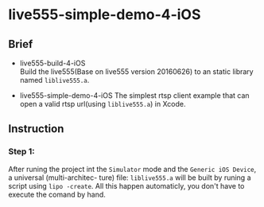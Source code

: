 # live555-simple-demo-4-iOS

## Brief 

- live555-build-4-iOS	
  Build the live555(Base on live555 version 20160626) to an static library named `liblive555.a`.
  
- live555-simple-demo-4-iOS
  The simplest rtsp client example that can open a valid rtsp url(using `liblive555.a`) in Xcode.
  
## Instruction 
### Step 1: 
After runing the project int the `Simulator` mode and the `Generic iOS Device`, a universal (multi-architec-
ture) file: `liblive555.a` will be built by runing a script using `lipo -create`. All this happen automaticly, you don't have to execute 
the comand by hand.

